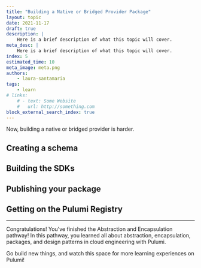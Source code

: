 ```yaml
---
title: "Building a Native or Bridged Provider Package"
layout: topic
date: 2021-11-17
draft: true
description: |
    Here is a brief description of what this topic will cover.
meta_desc: |
    Here is a brief description of what this topic will cover.
index: 5
estimated_time: 10
meta_image: meta.png
authors:
    - laura-santamaria
tags:
    - learn
# links:
    # - text: Some Website
    #   url: http://something.com
block_external_search_index: true
---
```


Now, building a native or bridged provider is harder. 

## Creating a schema

## Building the SDKs

## Publishing your package

## Getting on the Pulumi Registry


---

Congratulations! You've finished the Abstraction and Encapsulation pathway! In
this pathway, you learned all about abstraction, encapsulation, packages, and
design patterns in cloud engineering with Pulumi.

Go build new things, and watch this space for more learning experiences on
Pulumi!